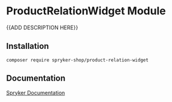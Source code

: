 # ProductRelationWidget Module

{{ADD DESCRIPTION HERE}}

## Installation

```
composer require spryker-shop/product-relation-widget
```

## Documentation

[Spryker Documentation](https://academy.spryker.com)
